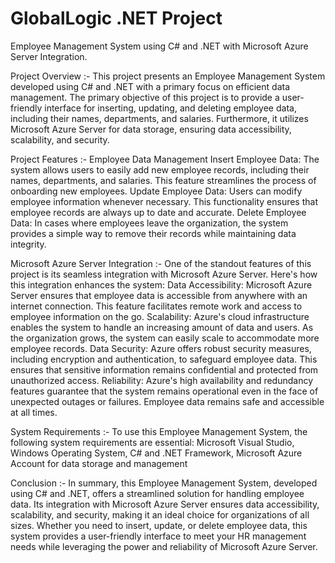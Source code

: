 # GlobalLogic .NET Project
Employee Management System using C# and .NET with Microsoft Azure Server Integration.

Project Overview :-
This project presents an Employee Management System developed using C# and .NET with a primary focus on efficient data management. The primary objective of this project is to provide a user-friendly interface for inserting, updating, and deleting employee data, including their names, departments, and salaries. Furthermore, it utilizes Microsoft Azure Server for data storage, ensuring data accessibility, scalability, and security.

Project Features :-
Employee Data Management
Insert Employee Data: The system allows users to easily add new employee records, including their names, departments, and salaries. This feature streamlines the process of onboarding new employees.
Update Employee Data: Users can modify employee information whenever necessary. This functionality ensures that employee records are always up to date and accurate.
Delete Employee Data: In cases where employees leave the organization, the system provides a simple way to remove their records while maintaining data integrity.

Microsoft Azure Server Integration :-
One of the standout features of this project is its seamless integration with Microsoft Azure Server. Here's how this integration enhances the system:
Data Accessibility: Microsoft Azure Server ensures that employee data is accessible from anywhere with an internet connection. This feature facilitates remote work and access to employee information on the go.
Scalability: Azure's cloud infrastructure enables the system to handle an increasing amount of data and users. As the organization grows, the system can easily scale to accommodate more employee records.
Data Security: Azure offers robust security measures, including encryption and authentication, to safeguard employee data. This ensures that sensitive information remains confidential and protected from unauthorized access.
Reliability: Azure's high availability and redundancy features guarantee that the system remains operational even in the face of unexpected outages or failures. Employee data remains safe and accessible at all times.

System Requirements :-
To use this Employee Management System, the following system requirements are essential:
Microsoft Visual Studio,
Windows Operating System,
C# and .NET Framework,
Microsoft Azure Account for data storage and management

Conclusion :-
In summary, this Employee Management System, developed using C# and .NET, offers a streamlined solution for handling employee data. Its integration with Microsoft Azure Server ensures data accessibility, scalability, and security, making it an ideal choice for organizations of all sizes. Whether you need to insert, update, or delete employee data, this system provides a user-friendly interface to meet your HR management needs while leveraging the power and reliability of Microsoft Azure Server.

